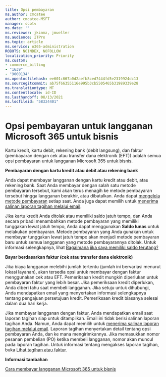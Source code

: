 ```yaml
---
title: Opsi pembayaran
ms.author: cmcatee
author: cmcatee-MSFT
manager: scotv
ms.date: ''
ms.reviewer: jkinma, jmueller
ms.audience: ITPro
ms.topic: article
ms.service: o365-administration
ROBOTS: NOINDEX, NOFOLLOW
localization_priority: Priority
ms.custom:
- commerce_billing
- "1639"
- "9000134"
ms.openlocfilehash: ee601c667a0d2aefb8ced7444fd5e2319924dc13
ms.sourcegitcommit: ab75f66355116e995b3cb5505465b31989339e28
ms.translationtype: MT
ms.contentlocale: id-ID
ms.lasthandoff: 08/13/2021
ms.locfileid: "58324401"
---
```

# <a name="payment-options-for-microsoft-365-for-business-subscriptions"></a>Opsi pembayaran untuk langganan Microsoft 365 untuk bisnis
  
Kartu kredit, kartu debit, rekening bank (debit langsung), dan faktur (pembayaran dengan cek atau transfer dana elektronik (EFT)) adalah semua opsi pembayaran untuk langganan Microsoft 365 untuk bisnis.
  
**Pembayaran dengan kartu kredit atau debit atau rekening bank**
  
Anda dapat membayar langganan dengan kartu kredit atau debit, atau rekening bank. Saat Anda membayar dengan salah satu metode pembayaran tersebut, kami akan terus menagih ke metode pembayaran tersebut hingga langganan berakhir, atau dibatalkan. Anda dapat [mengelola metode pembayaran](https://docs.microsoft.com/microsoft-365/commerce/billing-and-payments/manage-payment-methods) setiap saat. Anda juga dapat memilih untuk [menerima salinan laporan tagihan melalui email](https://docs.microsoft.com/microsoft-365/commerce/billing-and-payments/view-your-bill-or-invoice#receive-a-copy-of-your-billing-statement-in-email).

Jika kartu kredit Anda ditolak atau memiliki saldo jatuh tempo, dan Anda secara pribadi menambahkan metode pembayaran yang memiliki tunggakan lewat jatuh tempo, Anda dapat menggunakan **Saldo lunas** untuk melakukan pembayaran. Metode pembayaran yang Anda gunakan untuk membayar tunggakan lewat jatuh tempo akan menjadi metode pembayaran baru untuk semua langganan yang metode pembayarannya ditolak. Untuk informasi selengkapnya, lihat [Bagaimana jika saya memiliki saldo terutang?](https://docs.microsoft.com/microsoft-365/commerce/billing-and-payments/pay-for-your-subscription#what-if-i-have-an-outstanding-balance)

**Bayar berdasarkan faktur (cek atau transfer dana elektronik)**
  
Jika biaya langganan melebihi jumlah tertentu (jumlah ini bervariasi menurut lokasi layanan), akan tersedia opsi untuk membayar dengan faktur menggunakan cek atau EFT. Pemeriksaan kredit mungkin diperlukan untuk pembayaran faktur yang lebih besar. Jika pemeriksaan kredit diperlukan, Anda diberi tahu saat membeli langganan. Jika setuju untuk dihubungi, Anda mendapatkan email yang menyertakan informasi selengkapnya tentang pengajuan persetujuan kredit. Pemeriksaan kredit biasanya selesai dalam dua hari kerja.

Jika membayar langganan dengan faktur, Anda mendapatkan email saat laporan tagihan siap untuk ditampilkan. Email ini tidak berisi salinan laporan tagihan Anda. Namun, Anda dapat memilih untuk [menerima salinan laporan tagihan melalui email](https://docs.microsoft.com/microsoft-365/commerce/billing-and-payments/view-your-bill-or-invoice#receive-a-copy-of-your-billing-statement-in-email). Laporan tagihan menyertakan detail tentang opsi pembayaran Anda, dan ke mana mengirimkannya. Jika memasukkan nomor pesanan pembelian (PO) ketika membeli langganan, nomor akan muncul pada laporan tagihan. Untuk informasi tentang mengakses laporan tagihan, buka [Lihat tagihan atau faktur](https://docs.microsoft.com/microsoft-365/commerce/billing-and-payments/view-your-bill-or-invoice).
  
**Informasi tambahan**
  
[Cara membayar langganan Microsoft 365 untuk bisnis](https://docs.microsoft.com/microsoft-365/commerce/billing-and-payments/pay-for-your-subscription)